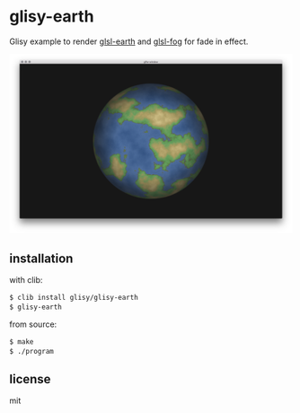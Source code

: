 glisy-earth
=================

Glisy example to render
[glsl-earth](https://github.com/mattdesl/glsl-earth) and
[glsl-fog](https://github.com/hughsk/glsl-fog) for fade in effect.

![](screenshot.png)

## installation

with clib:

```sh
$ clib install glisy/glisy-earth
$ glisy-earth
```

from source:

```sh
$ make
$ ./program
```

## license

mit
